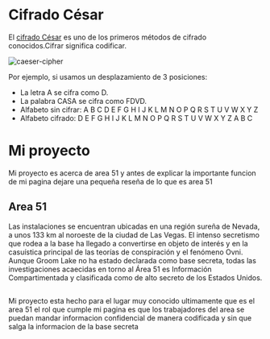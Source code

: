 # Cifrado César

 El [cifrado César](https://en.wikipedia.org/wiki/Caesar_cipher) es uno de los primeros métodos de cifrado conocidos.Cifrar significa codificar.

![caeser-cipher](https://upload.wikimedia.org/wikipedia/commons/thumb/2/2b/Caesar3.svg/2000px-Caesar3.svg.png)

Por ejemplo, si usamos un desplazamiento de 3 posiciones:

- La letra A se cifra como D.
- La palabra CASA se cifra como FDVD.
- Alfabeto sin cifrar: A B C D E F G H I J K L M N O P Q R S T U V W X Y Z
- Alfabeto cifrado: D E F G H I J K L M N O P Q R S T U V W X Y Z A B C

# Mi proyecto
Mi proyecto es acerca de area 51 y antes de explicar la importante funcion de mi pagina dejare una pequeña reseña de lo que es area 51
## Area 51
Las instalaciones se encuentran ubicadas en una región sureña de Nevada, a unos 133 km al noroeste de la ciudad de Las Vegas. 
El intenso secretismo que rodea a la base ha llegado a convertirse en objeto de interés y en la casuística principal de las teorías de conspiración y el fenómeno Ovni. Aunque Groom Lake no ha estado declarada como base secreta, todas las investigaciones acaecidas en torno al Área 51 es Información Compartimentada y clasificada como de alto secreto de los Estados Unidos.

## 
Mi proyecto esta hecho para el lugar muy conocido ultimamente que es el area 51 el rol que cumple mi pagina es que los trabajadores del area se puedan mandar informacion confidencial de manera codificada y sin que salga la informacion de la base secreta


